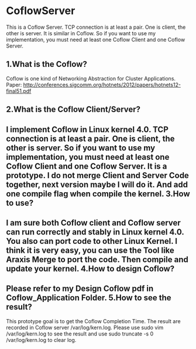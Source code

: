 CoflowServer
===================================
This is a Coflow Server.
TCP connection is at least a pair. One is client, the other is server. It is similar in Coflow.
So if you want to use my implementation, you must need at least one Coflow Client and one Coflow Server.
  
1.What is the Coflow?
-----------------------------------
Coflow is one kind of Networking Abstraction for Cluster Applications. 
Paper: http://conferences.sigcomm.org/hotnets/2012/papers/hotnets12-final51.pdf

2.What is the Coflow Client/Server?
--------------------------------------
I implement Coflow in Linux kernel 4.0.
TCP connection is at least a pair. One is client, the other is server.
So if you want to use my implementation, you must need at least one Coflow Client and one Coflow Server.
It is a prototype. I do not merge Client and Server Code together, next version maybe I will do it. And add one compile flag when compile the kernel.
3.How to use?
----------------------------------------------
I am sure both Coflow client and Coflow server can run correctly and stably in Linux kernel 4.0.
You also can port code to other Linux Kernel. I think it is very easy, you can use the Tool like Araxis Merge to port the code. Then compile and update your kernel.
4.How to design Coflow?
-------------------------------------------------------
Please refer to my Design Coflow pdf in Coflow_Application Folder.
5.How to see the result?
-------------------------------------------------------
This prototype goal is to get the Coflow Completion Time.
The result are recorded in Coflow server /var/log/kern.log. Please use sudo vim /var/log/kern.log to see the result and use sudo truncate -s 0 /var/log/kern.log to clear log.
